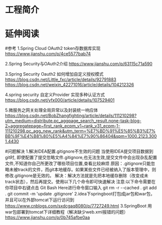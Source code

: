 # 工程简介



# 延伸阅读

#参考
1.Spring Cloud OAuth2 token存数据库实现
    https://www.jianshu.com/p/4ce5577bab74 
    
2.Spring Security与OAuth2介绍
    https://www.jianshu.com/p/63115c71a590
    
3.Spring Security Oauth2 如何增加自定义授权模式
    https://blog.csdn.net/Little_fxc/article/details/92791883
    https://blog.csdn.net/weixin_42271016/article/details/104212326
    
4.spring security 自定义Provider 实现多种认证方式
    https://blog.csdn.net/yfx000/article/details/107529401
    
5.微服务之网关处理全局异常以及封装统一响应体
    https://blog.csdn.net/BobZhangfighting/article/details/111210298?utm_medium=distribute.pc_aggpage_search_result.none-task-blog-2~aggregatepage~first_rank_ecpm_v1~rank_v31_ecpm-1-111210298.pc_agg_new_rank&utm_term=%E7%BD%91%E5%85%B3%E7%BB%9F%E4%B8%80%E5%A4%84%E7%90%86404&spm=1000.2123.3001.4430
    
#问题解决
1.解决IDEA配置.gitignore不生效的问题
  当使用IDEA提交项目数据到git时, 即使配置了提交忽略文件.gitignore,也无法生效,提交文件中会出现杂乱配置文件,不知道你自己所更改了哪些项目位置,查看比较麻烦
  原因：.gitignore只能忽略未被track的文件，而git本地缓存。如果某些文件已经被纳入了版本管理中，则修改.gitignore是无效的。
  解决：解决方法就是先把本地缓存删除（改变成未track状态），然后再提交。使用以下几个命令即可快速解决
  注意:以下命令需要在你项目中右键点击 Git Bash Here进行命令窗口输入
  git rm -r --cached .
  git add .
  git commit -m 'update .gitignore'
2.idea下springboot打包成jar包和war包，并且可以在外部tomcat下运行访问到
    https://www.cnblogs.com/sxdcgaq8080/p/7727249.html
3.SpringBoot 用war包部署到tomcat下详细教程（解决缺少web.xml报错的问题）
    https://www.jianshu.com/p/0b745afbe0aa






















